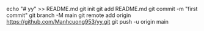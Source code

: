 echo "# yy" >> README.md
git init
git add README.md
git commit -m "first commit"
git branch -M main
git remote add origin https://github.com/Manhcuong953/yy.git
git push -u origin main
